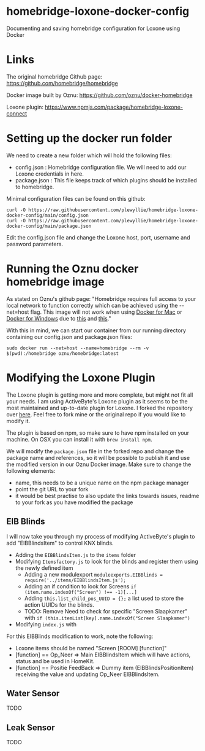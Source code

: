 # homebridge-loxone-docker-config
Documenting and saving homebridge configuration for Loxone using Docker

# Links
The original homebridge Github page: https://github.com/homebridge/homebridge

Docker image built by Oznu: https://github.com/oznu/docker-homebridge

Loxone plugin: https://www.npmjs.com/package/homebridge-loxone-connect

# Setting up the docker run folder
We need to create a new folder which will hold the following files:
- config.json : Homebridge configuration file. We will need to add our Loxone credentials in here.
- package.json : This file keeps track of which plugins should be installed to homebridge.

Minimal configuration files can be found on this github:
```
curl -O https://raw.githubusercontent.com/plewyllie/homebridge-loxone-docker-config/main/config.json
curl -O https://raw.githubusercontent.com/plewyllie/homebridge-loxone-docker-config/main/package.json
```

Edit the config.json file and change the Loxone host, port, username and password parameters.

# Running the Oznu docker homebridge image
As stated on Oznu's github page: "Homebridge requires full access to your local network to function correctly which can be achieved using the --net=host flag. This image will not work when using [Docker for Mac](https://docs.docker.com/docker-for-mac/) or [Docker for Windows](https://docs.docker.com/docker-for-windows/) due to [this](https://github.com/docker/for-mac/issues/68) and [this](https://github.com/docker/for-win/issues/543)."

With this in mind, we can start our container from our running directory containing our config.json and package.json files:

`sudo docker run --net=host --name=homebridge --rm -v $(pwd):/homebridge oznu/homebridge:latest`

# Modifying the Loxone Plugin
The Loxone plugin is getting more and more complete, but might not fit all your needs. I am using ActiveByte's Loxone plugin as it seems to be the most maintained and up-to-date plugin for Loxone. I forked the repository over [here](https://github.com/plewyllie/homebridge-loxone-connect). Feel free to fork mine or the original repo if you would like to modify it.

The plugin is based on npm, so make sure to have npm installed on your machine. On OSX you can install it with `brew install npm`.

We will modify the `package.json` file in the forked repo and change the package name and references, so it will be possible to publish it and use the modified version in our Oznu Docker image. Make sure to change the following elements:
- name, this needs to be a unique name on the npm package manager
- point the git URL to your fork
- it would be best practise to also update the links towards issues, readme to your fork as you have modified the package

## EIB Blinds
I will now take you through my process of modifying ActiveByte's plugin to add "EIBBlindsItem" to control KNX blinds.
* Adding the `EIBBlindsItem.js` to the `items` folder
* Modifying `Itemsfactory.js` to look for the blinds and register them using the newly defined item
  * Adding a new modulexport `moduleexports.EIBBlinds = require('../items/EIBBlindsItem.js');`
  * Adding an if condition to look for Screens `if (item.name.indexOf("Screen") !== -1)[...]`
  * Adding `this.list_child_pos_UUID = {};` a list used to store the action UUIDs for the blinds.
  * TODO: Remove Need to check for specific "Screen Slaapkamer" with `if (this.itemList[key].name.indexOf("Screen Slaapkamer")`
* Modifying `index.js` with 

For this EIBBlinds modification to work, note the following:
* Loxone items should be named "Screen [ROOM] [function]"
* [function] == Op_Neer => Main EIBBlindsItem which will have actions, status and be used in HomeKit.
* [function] == Positie FeedBack => Dummy item (EIBBlindsPositionItem) receiving the value and updating Op_Neer EIBBlindsItem.

## Water Sensor
TODO
## Leak Sensor
TODO

